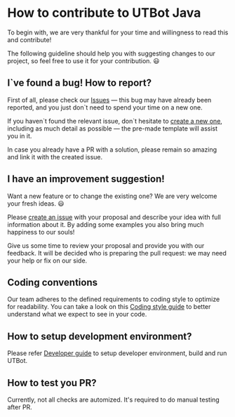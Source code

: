 # How to contribute to UTBot Java

To begin with, we are very thankful for your time and willingness to read this and contribute! 

The following guideline should help you with suggesting changes to our project, so feel free to use it for your contribution. 😃 


## I\`ve found a bug! How to report?

First of all, please check our [Issues](https://github.com/UnitTestBot/UTBotJava/issues) — this bug may have already been reported, and you just don\`t need to spend your time on a new one.

If you haven\`t found the relevant issue,  don\`t hesitate to [create a new one](https://github.com/UnitTestBot/UTBotJava/issues/new?assignees=&labels=&template=bug_report.md&title=), including as much detail as possible — the pre-made template will assist you in it.

In case you already have a PR with a solution, please remain so amazing and link it with the created issue.


## I have an improvement suggestion! 
Want a new feature or to change the existing one? We are very welcome your fresh ideas. 😃

Please [create an issue](https://github.com/UnitTestBot/UTBotJava/issues/new?assignees=&labels=&template=feature_request.md&title=) with your proposal and describe your idea with full information about it. By adding some examples you also bring much happiness to our souls!

Give us some time to review your proposal and provide you with our feedback. It will be decided who is preparing the pull request: we may need your help or fix on our side.


## Coding conventions
Our team adheres to the defined requirements to coding style to optimize for readability. You can take a look on this [Coding style guide](https://github.com/saveourtool/diktat/blob/master/info/guide/diktat-coding-convention.md) to better understand what we expect to see in your code. 


## How to setup development environment?

Please refer [Developer guide](https://github.com/UnitTestBot/UTBotJava/blob/main/DEVNOTE.md) to setup developer environment, build and run UTBot.


## How to test you PR? 

Currently, not all checks are automized. It's required to do manual testing after PR.
